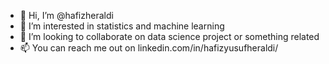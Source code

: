 - 👋 Hi, I’m @hafizheraldi
- 👀 I’m interested in statistics and machine learning
- 💞️ I’m looking to collaborate on data science project or something related
- 📫 You can reach me out on linkedin.com/in/hafizyusufheraldi/

<!---
hafizheraldi/hafizheraldi is a ✨ special ✨ repository because its `README.md` (this file) appears on your GitHub profile.
You can click the Preview link to take a look at your changes.
--->
